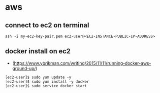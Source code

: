 # aws
## connect to ec2 on terminal
```
ssh -i my-ec2-key-pair.pem ec2-user@<EC2-INSTANCE-PUBLIC-IP-ADDRESS>
```
## docker install on ec2
- (https://www.ybrikman.com/writing/2015/11/11/running-docker-aws-ground-up/)
```
[ec2-user]$ sudo yum update -y
[ec2-user]$ sudo yum install -y docker
[ec2-user]$ sudo service docker start
```

